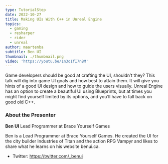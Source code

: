 ```yaml
---
type: TutorialStep
date: 2022-10-27
title: Making UIs With C++ in Unreal Engine
topics:
  - gaming
  - resharper
  - rider
  - unreal
author: maartenba
subtitle: Ben UI
thumbnail: ./thumbnail.png
video: 'https://youtu.be/1n3oIfI7nBM'
---
```


Game developers should be good at crafting the UI, shouldn’t they? This talk will dig into game UI goals and how best to attain them. It will give you hints of a good UI design and how to guide the users visually. Unreal Engine has an option to create a beautiful UI using Blueprints, but at times you might find yourself limited by its options, and you’ll have to fall back on good old C++.

### About the Presenter

**Ben UI** Lead Programmer at Brace Yourself Games

Ben is a Lead Programmer at Brace Yourself Games. He created the UI for the city builder Industries of Titan and the action RPG Vampyr and likes to share what he learns on his website benui.ca.

* Twitter: https://twitter.com/_benui
